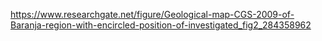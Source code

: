 
https://www.researchgate.net/figure/Geological-map-CGS-2009-of-Baranja-region-with-encircled-position-of-investigated_fig2_284358962

<br>

